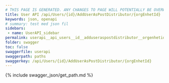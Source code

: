 ```yaml
---
# THIS PAGE IS GENERATED. ANY CHANGES TO PAGE WILL POTENTIALLY BE OVERWRITTEN.
title: User API /api/Users/{id}/AddUserAsPostDistributor/{orgEnhetId}
keywords: json, openapi
# summary: test med json fil
sidebars: 
 - name: UserAPI_sidebar
permalink: userapi__api_users__id__adduseraspostdistributor__orgenhetid_.html
folder: swagger
toc: false
swaggerfile: userapi
swaggerpath: paths
swaggerkey: /api/Users/{id}/AddUserAsPostDistributor/{orgEnhetId}
---
```

{% include swagger_json/get_path.md %}
